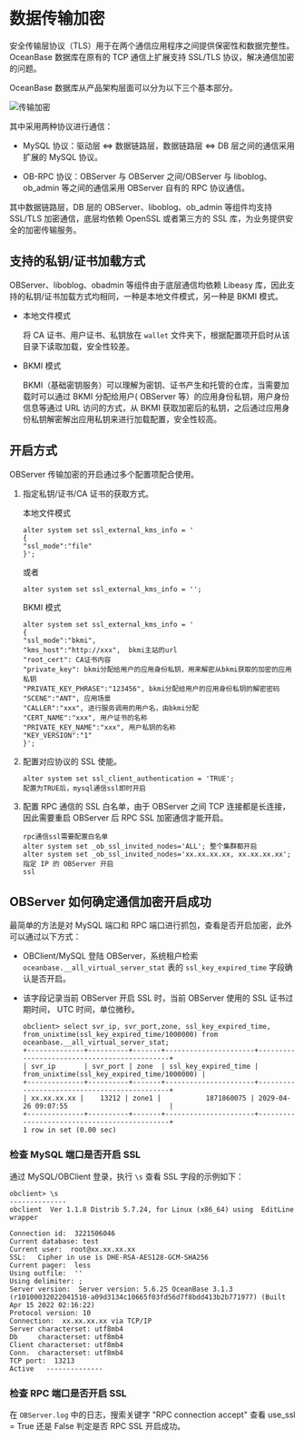 数据传输加密
===========================

安全传输层协议（TLS）用于在两个通信应用程序之间提供保密性和数据完整性。OceanBase 数据库在原有的 TCP 通信上扩展支持 SSL/TLS 协议，解决通信加密的问题。

OceanBase 数据库从产品架构层面可以分为以下三个基本部分。

![传输加密](https://help-static-aliyun-doc.aliyuncs.com/assets/img/zh-CN/0473623461/p357878.jpg)

其中采用两种协议进行通信：

* MySQL 协议：驱动层 \<=\> 数据链路层，数据链路层 \<=\> DB 层之间的通信采用扩展的 MySQL 协议。



* OB-RPC 协议：OBServer 与 OBServer 之间/OBServer 与 liboblog、ob_admin 等之间的通信采用 OBServer 自有的 RPC 协议通信。






其中数据链路层，DB 层的 OBServer、liboblog、ob_admin 等组件均支持 SSL/TLS 加密通信，底层均依赖 OpenSSL 或者第三方的 SSL 库，为业务提供安全的加密传输服务。

支持的私钥/证书加载方式
---------------------------------

OBServer、liboblog、obadmin 等组件由于底层通信均依赖 Libeasy 库，因此支持的私钥/证书加载方式均相同，一种是本地文件模式，另一种是 BKMI 模式。

* 本地文件模式

  将 CA 证书、用户证书、私钥放在 `wallet` 文件夹下，根据配置项开启时从该目录下读取加载，安全性较差。


* BKMI 模式

  BKMI（基础密钥服务）可以理解为密钥、证书产生和托管的仓库，当需要加载时可以通过 BKMI 分配给用户( OBServer 等）的应用身份私钥，用户身份信息等通过 URL 访问的方式，从 BKMI 获取加密后的私钥，之后通过应用身份私钥解密解出应用私钥来进行加载配置，安全性较高。





开启方式
-------------------------

OBServer 传输加密的开启通过多个配置项配合使用。

1. 指定私钥/证书/CA 证书的获取方式。

   本地文件模式

   ```unknow
   alter system set ssl_external_kms_info = '
   {
   "ssl_mode":"file"
   }';
   ```



   或者

   ```unknow
   alter system set ssl_external_kms_info = '';
   ```



   BKMI 模式

   ```unknow
   alter system set ssl_external_kms_info = '
   {
   "ssl_mode":"bkmi",
   "kms_host":"http://xxx",  bkmi主站的url
   "root_cert": CA证书内容
   "private_key": bkmi分配给用户的应用身份私钥，用来解密从bkmi获取的加密的应用私钥
   "PRIVATE_KEY_PHRASE":"123456", bkmi分配给用户的应用身份私钥的解密密码
   "SCENE":"ANT", 应用场景
   "CALLER":"xxx", 进行服务调用的用户名，由bkmi分配
   "CERT_NAME":"xxx", 用户证书的名称
   "PRIVATE_KEY_NAME":"xxx", 用户私钥的名称
   "KEY_VERSION":"1"
   }';
   ```



2. 配置对应协议的 SSL 使能。

   ```unknow
   alter system set ssl_client_authentication = 'TRUE';
   配置为TRUE后，mysql通信ssl即时开启
   ```



3. 配置 RPC 通信的 SSL 白名单，由于 OBServer 之间 TCP 连接都是长连接，因此需要重启 OBServer 后 RPC SSL 加密通信才能开启。

   ```unknow
   rpc通信ssl需要配置白名单
   alter system set _ob_ssl_invited_nodes='ALL'; 整个集群都开启
   alter system set _ob_ssl_invited_nodes='xx.xx.xx.xx, xx.xx.xx.xx'; 指定 IP 的 OBServer 开启
   ssl
   ```






OBServer 如何确定通信加密开启成功
------------------------------------------

最简单的方法是对 MySQL 端口和 RPC 端口进行抓包，查看是否开启加密，此外可以通过以下方式：

* OBClient/MySQL 登陆 OBServer，系统租户检索 `oceanbase.__all_virtual_server_stat` 表的 `ssl_key_expired_time` 字段确认是否开启。



* 该字段记录当前 OBServer 开启 SSL 时，当前 OBServer 使用的 SSL 证书过期时间， UTC 时间，单位微秒。

  ```unknow
  obclient> select svr_ip, svr_port,zone, ssl_key_expired_time, from_unixtime(ssl_key_expired_time/1000000) from oceanbase.__all_virtual_server_stat;
  +--------------+----------+-------+----------------------+---------------------------------------------+
  | svr_ip       | svr_port | zone  | ssl_key_expired_time | from_unixtime(ssl_key_expired_time/1000000) |
  +--------------+----------+-------+----------------------+---------------------------------------------+
  | xx.xx.xx.xx |    13212 | zone1 |           1871860075 | 2029-04-26 09:07:55                         |
  +--------------+----------+-------+----------------------+---------------------------------------------+
  1 row in set (0.00 sec)
  ```






### 检查 MySQL 端口是否开启 SSL

通过 MySQL/OBClient 登录，执行 `\s` 查看 SSL 字段的示例如下：

```unknow
obclient> \s
--------------
obclient  Ver 1.1.8 Distrib 5.7.24, for Linux (x86_64) using  EditLine wrapper

Connection id:  3221506046
Current database: test
Current user:  root@xx.xx.xx.xx
SSL:   Cipher in use is DHE-RSA-AES128-GCM-SHA256
Current pager:  less
Using outfile:  ''
Using delimiter: ;
Server version:  Server version: 5.6.25 OceanBase 3.1.3 (r10100032022041510-a09d3134c10665f03fd56d7f8bdd413b2b771977) (Built Apr 15 2022 02:16:22)
Protocol version: 10
Connection:  xx.xx.xx.xx via TCP/IP
Server characterset: utf8mb4
Db     characterset: utf8mb4
Client characterset: utf8mb4
Conn.  characterset: utf8mb4
TCP port:  13213
Active   --------------
```



### 检查 RPC 端口是否开启 SSL

在 `OBServer.log` 中的日志，搜索关键字 "RPC connection accept" 查看 use_ssl = True 还是 False 判定是否 RPC SSL 开启成功。
